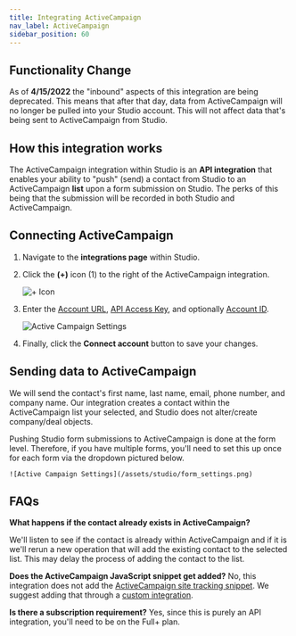 ```yaml
---
title: Integrating ActiveCampaign
nav_label: ActiveCampaign
sidebar_position: 60
---
```


## Functionality Change

As of **4/15/2022** the "inbound" aspects of this integration are being deprecated. This means that after that day, data
from ActiveCampaign will no longer be pulled into your Studio account. This will not affect data that's being sent to
ActiveCampaign from Studio.

## How this integration works

The ActiveCampaign integration within Studio is an **API integration** that enables your ability to "push" (send) a
contact from Studio to an ActiveCampaign **list** upon a form submission on Studio. The perks of this being that the
submission will be recorded in both Studio and ActiveCampaign.

## Connecting ActiveCampaign

1. Navigate to the **integrations page** within Studio.
2. Click the **(+)** icon (1) to the right of the ActiveCampaign integration.

   ![+ Icon](/assets/studio/integrations.png)

3. Enter the [Account URL](https://help.activecampaign.com/hc/en-us/articles/207317590-Getting-started-with-the-API#how-to-obtain-your-activecampaign-api-url-and-key), [API Access Key](https://help.activecampaign.com/hc/en-us/articles/207317590-Getting-started-with-the-API#how-to-obtain-your-activecampaign-api-url-and-key), and optionally [Account ID](https://help.activecampaign.com/hc/en-us/articles/221870808-Setting-up-Event-Tracking-with-our-API-wrapper).

   ![Active Campaign Settings](/assets/studio/activecampaignsettings.png)

4. Finally, click the **Connect account** button to save your changes.

## Sending data to ActiveCampaign

We will send the contact's first name, last name, email, phone number, and company name. Our integration creates a
contact within the ActiveCampaign list your selected, and Studio does not alter/create company/deal objects.

Pushing Studio form submissions to ActiveCampaign is done at the form level. Therefore, if you have multiple forms,
you'll need to set this up once for each form via the dropdown pictured below.

    ![Active Campaign Settings](/assets/studio/form_settings.png)

## FAQs

**What happens if the contact already exists in ActiveCampaign?**

We'll listen to see if the contact is already within ActiveCampaign and if it is we'll rerun a new operation that will
add the existing contact to the selected list. This may delay the process of adding the contact to the list.

**Does the ActiveCampaign JavaScript snippet get added?**
No, this integration does not add
the [ActiveCampaign site tracking snippet](https://help.activecampaign.com/hc/en-us/articles/221542267-An-overview-of-Site-Tracking).
We suggest adding that through a [custom integration](/docs/studio/Integrations/Adding-HTML-CSS-or-JavaScript-to-all-your-pages).

**Is there a subscription requirement?**
Yes, since this is purely an API integration, you'll need to be on the Full+ plan.

